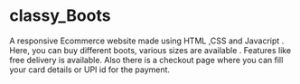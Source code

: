 # classy_Boots
A responsive Ecommerce website made using HTML ,CSS and Javacript . Here, you can buy different boots, various sizes are available . Features like free delivery is available. Also there is a checkout page where you can fill your card details or UPI id for the payment.
